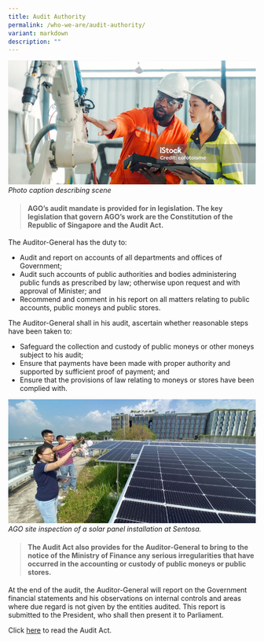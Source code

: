 ```yaml
---
title: Audit Authority
permalink: /who-we-are/audit-authority/
variant: markdown
description: ""
---
```

![Audit authority](/images/banner_audit_authority.png)
*Photo caption describing scene*

> #### **AGO’s audit mandate is provided for in legislation. The key legislation that govern AGO’s work are the Constitution of the Republic of Singapore and the Audit Act.**

The Auditor-General has the duty to:

* Audit and report on accounts of all departments and offices of Government;
* Audit such accounts of public authorities and bodies administering public funds as prescribed by law; otherwise upon request and with approval of Minister; and
* Recommend and comment in his report on all matters relating to public accounts, public moneys and public stores.

The Auditor-General shall in his audit, ascertain whether reasonable steps have been taken to:

* Safeguard the collection and custody of public moneys or other moneys subject to his audit;
* Ensure that payments have been made with proper authority and supported by sufficient proof of payment; and
* Ensure that the provisions of law relating to moneys or stores have been complied with.

![Sentosa_Solar_Panel_Inspection](/images/Sentosa_solar_Panels_800x400.jpg)
*AGO site inspection of a solar panel installation at Sentosa.*

> #### **The Audit Act also provides for the Auditor-General to bring to the notice of the Ministry of Finance any serious irregularities that have occurred in the accounting or custody of public moneys or public stores.** 

At the end of the audit, the Auditor-General will report on the Government financial statements and his observations on internal controls and areas where due regard is not given by the entities audited.  This report is submitted to the President, who shall then present it to Parliament.

Click [here](https://sso.agc.gov.sg/Act/AA1966) to read the Audit Act.